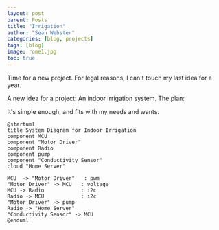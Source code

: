 ```yaml
---
layout: post
parent: Posts
title: "Irrigation"
author: "Sean Webster"
categories: [blog, projects]
tags: [blog]
image: rome1.jpg
toc: true
---
```

Time for a new project. For legal reasons, I can't touch my last idea for a year.

A new idea for a project: An indoor irrigation system.
The plan:


It's simple enough, and fits with my needs and wants.
```plantuml
@startuml
title System Diagram for Indoor Irrigation
component MCU
component "Motor Driver"
component Radio
component pump
component "Conductivity Sensor"
cloud "Home Server"

MCU  -> "Motor Driver"   : pwm
"Motor Driver" -> MCU   : voltage
MCU -> Radio            : i2c
Radio -> MCU            : i2c
"Motor Driver" -> pump
Radio -> "Home Server"
"Conductivity Sensor" -> MCU
@enduml
```